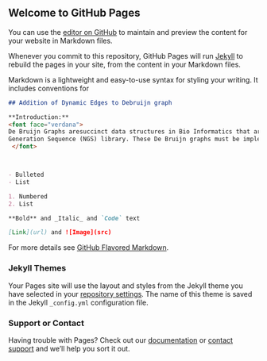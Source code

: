 ## Welcome to GitHub Pages

You can use the [editor on GitHub](https://github.com/NNSatyaKarthik/DeBruijnGraph/edit/master/README.md) to maintain and preview the content for your website in Markdown files.

Whenever you commit to this repository, GitHub Pages will run [Jekyll](https://jekyllrb.com/) to rebuild the pages in your site, from the content in your Markdown files.



Markdown is a lightweight and easy-to-use syntax for styling your writing. It includes conventions for

```markdown
## Addition of Dynamic Edges to Debruijn graph

**Introduction:**
<font face="verdana">
De Bruijn Graphs aresuccinct data structures in Bio Informatics that are used for assembly of genome sequences obtained from a Next
Generation Sequence (NGS) library. These De Bruijn graphs must be implemented using data structures that are space and time efficient. Djamal Bellazzougui laid out an approach to implement De Bruijn graphs efficiently which supported dynamic insertion and deletion at the same time in his paper “Fully Dynamic De Bruijn Graphs”. The aim of our project is to implement Dynamic addition of edges into De Bruijn graph which is constructed using a similar compact data structures.
 </font>



- Bulleted
- List

1. Numbered
2. List

**Bold** and _Italic_ and `Code` text

[Link](url) and ![Image](src)
```

For more details see [GitHub Flavored Markdown](https://guides.github.com/features/mastering-markdown/).

### Jekyll Themes

Your Pages site will use the layout and styles from the Jekyll theme you have selected in your [repository settings](https://github.com/NNSatyaKarthik/DeBruijnGraph/settings). The name of this theme is saved in the Jekyll `_config.yml` configuration file.

### Support or Contact

Having trouble with Pages? Check out our [documentation](https://help.github.com/categories/github-pages-basics/) or [contact support](https://github.com/contact) and we’ll help you sort it out.
